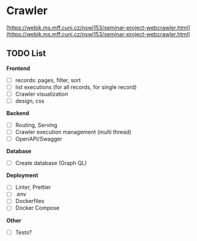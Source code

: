 # Crawler
[https://webik.ms.mff.cuni.cz/nswi153/seminar-project-webcrawler.html](https://webik.ms.mff.cuni.cz/nswi153/seminar-project-webcrawler.html)

## TODO List

**Frontend**
- [ ] records: pages, filter, sort
- [ ] list executions (for all records, for single record)
- [ ] Crawler visualization
- [ ] design, css

**Backend**
- [ ] Routing, Serving
- [ ] Crawler execution management (multi thread)
- [ ] OpenAPI/Swagger

**Database**
- [ ] Create database (Graph QL)

**Deployment**
- [ ] Linter, Prettier
- [ ] .env
- [ ] Dockerfiles
- [ ] Docker Compose

**Other**
- [ ] Tests?
